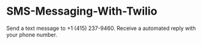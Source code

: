 # SMS-Messaging-With-Twilio

Send a text message to +1 (415) 237-9460. Receive a automated reply with your phone number.

